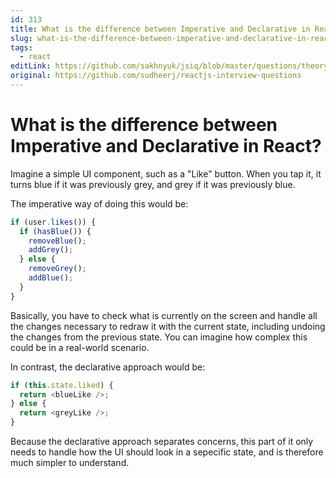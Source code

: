 ```yaml
---
id: 313
title: What is the difference between Imperative and Declarative in React?
slug: what-is-the-difference-between-imperative-and-declarative-in-react
tags:
  - react
editLink: https://github.com/sakhnyuk/jsiq/blob/master/questions/theory/react/313.md
original: https://github.com/sudheerj/reactjs-interview-questions
---
```


# What is the difference between Imperative and Declarative in React?

Imagine a simple UI component, such as a "Like" button. When you tap it, it turns blue if it was previously grey, and grey if it was previously blue.

The imperative way of doing this would be:

```javascript
if (user.likes()) {
  if (hasBlue()) {
    removeBlue();
    addGrey();
  } else {
    removeGrey();
    addBlue();
  }
}
```

Basically, you have to check what is currently on the screen and handle all the changes necessary to redraw it with the current state, including undoing the changes from the previous state. You can imagine how complex this could be in a real-world scenario.

In contrast, the declarative approach would be:

```javascript
if (this.state.liked) {
  return <blueLike />;
} else {
  return <greyLike />;
}
```

Because the declarative approach separates concerns, this part of it only needs to handle how the UI should look in a sepecific state, and is therefore much simpler to understand.